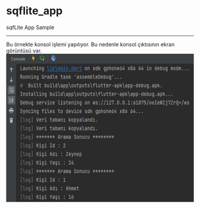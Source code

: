 # sqflite_app

sqfLite App Sample
<HR>
Bu örnekte konsol işlemi yapılıyor. Bu nedenle konsol çıktısının ekran görüntüsü var.
<BR>
<img src="https://github.com/VedatBiner/flutter-codes/blob/master/widgets_templates/w035_sqflite_app/screen_shots/img-01.png" height="400em"/>

